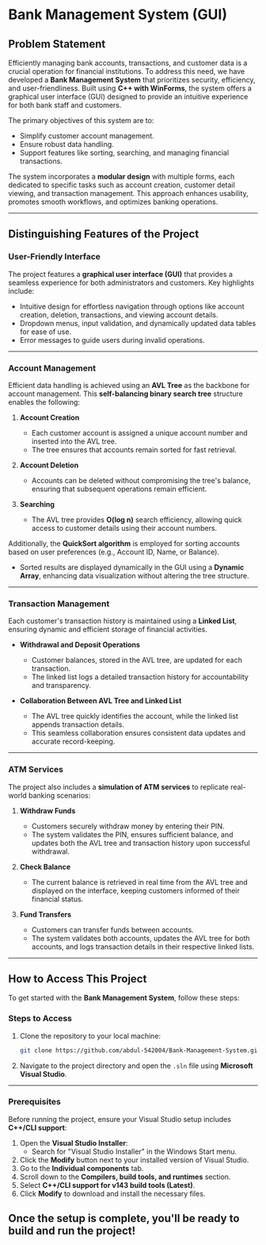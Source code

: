 # Bank Management System (GUI)

## Problem Statement
Efficiently managing bank accounts, transactions, and customer data is a crucial operation for financial institutions. To address this need, we have developed a **Bank Management System** that prioritizes security, efficiency, and user-friendliness. Built using **C++ with WinForms**, the system offers a graphical user interface (GUI) designed to provide an intuitive experience for both bank staff and customers.

The primary objectives of this system are to:
- Simplify customer account management.
- Ensure robust data handling.
- Support features like sorting, searching, and managing financial transactions.

The system incorporates a **modular design** with multiple forms, each dedicated to specific tasks such as account creation, customer detail viewing, and transaction management. This approach enhances usability, promotes smooth workflows, and optimizes banking operations.

---

## Distinguishing Features of the Project

### User-Friendly Interface
The project features a **graphical user interface (GUI)** that provides a seamless experience for both administrators and customers. Key highlights include:
- Intuitive design for effortless navigation through options like account creation, deletion, transactions, and viewing account details.
- Dropdown menus, input validation, and dynamically updated data tables for ease of use.
- Error messages to guide users during invalid operations.

---

### Account Management
Efficient data handling is achieved using an **AVL Tree** as the backbone for account management. This **self-balancing binary search tree** structure enables the following:

1. **Account Creation**  
   - Each customer account is assigned a unique account number and inserted into the AVL tree.  
   - The tree ensures that accounts remain sorted for fast retrieval.

2. **Account Deletion**  
   - Accounts can be deleted without compromising the tree's balance, ensuring that subsequent operations remain efficient.

3. **Searching**  
   - The AVL tree provides **O(log n)** search efficiency, allowing quick access to customer details using their account numbers.

Additionally, the **QuickSort algorithm** is employed for sorting accounts based on user preferences (e.g., Account ID, Name, or Balance).  
- Sorted results are displayed dynamically in the GUI using a **Dynamic Array**, enhancing data visualization without altering the tree structure.

---

### Transaction Management
Each customer's transaction history is maintained using a **Linked List**, ensuring dynamic and efficient storage of financial activities.  

- **Withdrawal and Deposit Operations**  
  - Customer balances, stored in the AVL tree, are updated for each transaction.  
  - The linked list logs a detailed transaction history for accountability and transparency.

- **Collaboration Between AVL Tree and Linked List**  
  - The AVL tree quickly identifies the account, while the linked list appends transaction details.  
  - This seamless collaboration ensures consistent data updates and accurate record-keeping.

---

### ATM Services
The project also includes a **simulation of ATM services** to replicate real-world banking scenarios:

1. **Withdraw Funds**  
   - Customers securely withdraw money by entering their PIN.  
   - The system validates the PIN, ensures sufficient balance, and updates both the AVL tree and transaction history upon successful withdrawal.

2. **Check Balance**  
   - The current balance is retrieved in real time from the AVL tree and displayed on the interface, keeping customers informed of their financial status.

3. **Fund Transfers**  
   - Customers can transfer funds between accounts.  
   - The system validates both accounts, updates the AVL tree for both accounts, and logs transaction details in their respective linked lists.

---  

## How to Access This Project

To get started with the **Bank Management System**, follow these steps:

### Steps to Access
1. Clone the repository to your local machine:
   ```bash
   git clone https://github.com/abdul-542004/Bank-Management-System.git
   ```
2. Navigate to the project directory and open the `.sln` file using **Microsoft Visual Studio**.

---

### Prerequisites
Before running the project, ensure your Visual Studio setup includes **C++/CLI support**:

1. Open the **Visual Studio Installer**:
   - Search for "Visual Studio Installer" in the Windows Start menu.  
2. Click the **Modify** button next to your installed version of Visual Studio.  
3. Go to the **Individual components** tab.  
4. Scroll down to the **Compilers, build tools, and runtimes** section.  
5. Select **C++/CLI support for v143 build tools (Latest)**.  
6. Click **Modify** to download and install the necessary files.

Once the setup is complete, you'll be ready to build and run the project!
---


